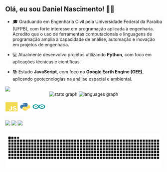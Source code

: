 ## Olá, eu sou Daniel Nascimento! 👋🏾

- 🎓 Graduando em Engenharia Civil pela Universidade Federal da Paraíba (UFPB), com forte interesse em programação aplicada à engenharia.  
  Acredito que o uso de ferramentas computacionais e linguagens de programação amplia a capacidade de análise, automação e inovação em projetos de engenharia.

- 💻 Atualmente desenvolvo projetos utilizando **Python**, com foco em aplicações técnicas e científicas.
- 📚 Estudo **JavaScript**, com foco no **Google Earth Engine (GEE)**, aplicando geotecnologias na análise espacial e ambiental.
<img align="center" height="90" src="https://media2.giphy.com/media/v1.Y2lkPTc5MGI3NjExNndrOW0xZmdkazMxOXk5eDB1Nmc1enF2cHdoOWVza3V4MzM1ejB3aSZlcD12MV9pbnRlcm5hbF9naWZfYnlfaWQmY3Q9Zw/603cLZVdYomSgIBhB0/giphy.gif"  />

<div align="center">
  <img src="https://github-readme-stats.vercel.app/api?username=Daniel-Nascimentoeng&hide_title=false&hide_rank=false&show_icons=true&include_all_commits=true&count_private=true&disable_animations=false&theme=dracula&locale=en&hide_border=false" height="150" alt="stats graph"  />
  <img src="https://github-readme-stats.vercel.app/api/top-langs?username=Daniel-Nascimentoeng&locale=en&hide_title=false&layout=compact&card_width=320&langs_count=5&theme=dracula&hide_border=false" height="150" alt="languages graph"  />
</div>


<div style="display: inline_block"><br>
  <img align="center" alt="Js" height="30" width="40" src="https://raw.githubusercontent.com/devicons/devicon/master/icons/javascript/javascript-plain.svg">
  <img align="center" alt="Python" height="30" width="40" src="https://raw.githubusercontent.com/devicons/devicon/master/icons/python/python-original.svg">
  <img align="center" alt="Arduino" height="30" width="40" src="https://raw.githubusercontent.com/devicons/devicon/master/icons/arduino/arduino-original.svg">
</div>


 ##


 <div> 
  <a href="https://instagram.com/danielconceicao29" target="_blank"><img src="https://img.shields.io/badge/-Instagram-%23E4405F?style=for-the-badge&logo=instagram&logoColor=white" target="_blank"></a>
  <a href = "mailto:daniel.conceicao@academico.ufpb.br"><img src="https://img.shields.io/badge/-Gmail-%23333?style=for-the-badge&logo=gmail&logoColor=white" target="_blank"></a>
  <a href="https://www.linkedin.com/in/daniel-conceição-do-nascimento-3219512b8/" target="_blank"><img src="https://img.shields.io/badge/-LinkedIn-%230077B5?style=for-the-badge&logo=linkedin&logoColor=white" target="_blank"></a> 
  
</div>


###

<picture>
  <source media="(prefers-color-scheme: dark)" srcset="https://raw.githubusercontent.com/v1ih/v1ih/output/github-snake-dark.svg" />
  <source media="(prefers-color-scheme: light)" srcset="https://raw.githubusercontent.com/v1ih/v1ih/output/github-snake.svg" />
  <img alt="github-snake" src="https://raw.githubusercontent.com/v1ih/v1ih/output/github-snake.svg" />
</picture>
